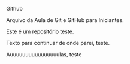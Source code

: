Github

Arquivo da Aula de Git e GitHub para Iniciantes.

Este é um repositório teste.

Texto para continuar de onde parei, teste.

Auuuuuuuuuuuuuuuulas, teste
